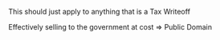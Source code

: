 This should just apply to anything that is a Tax Writeoff

Effectively selling to the government at cost => Public Domain
